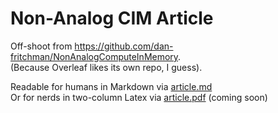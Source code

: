 
# Non-Analog CIM Article

Off-shoot from https://github.com/dan-fritchman/NonAnalogComputeInMemory.  
(Because Overleaf likes its own repo, I guess).  

Readable for humans in Markdown via [article.md](./article.md)  
Or for nerds in two-column Latex via [article.pdf](./gen/article.pdf) (coming soon)  
